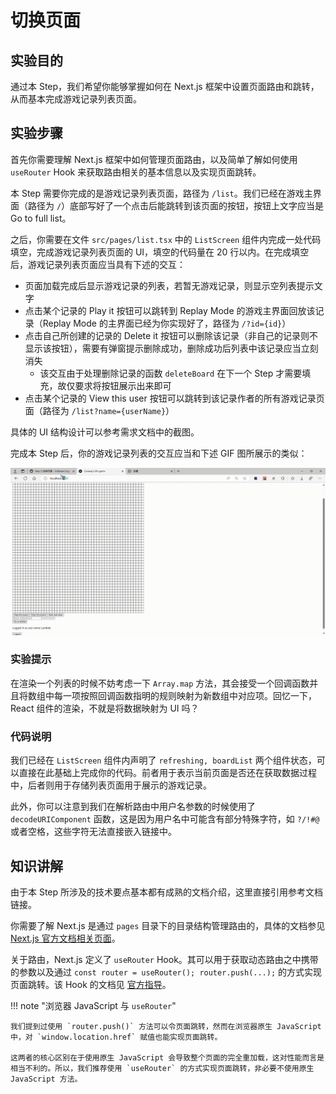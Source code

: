 # 切换页面

## 实验目的

通过本 Step，我们希望你能够掌握如何在 Next.js 框架中设置页面路由和跳转，从而基本完成游戏记录列表页面。

## 实验步骤

首先你需要理解 Next.js 框架中如何管理页面路由，以及简单了解如何使用 `useRouter` Hook 来获取路由相关的基本信息以及实现页面跳转。

本 Step 需要你完成的是游戏记录列表页面，路径为 `/list`。我们已经在游戏主界面（路径为 `/`）底部写好了一个点击后能跳转到该页面的按钮，按钮上文字应当是 Go to full list。

之后，你需要在文件 `src/pages/list.tsx` 中的 `ListScreen` 组件内完成一处代码填空，完成游戏记录列表页面的 UI，填空的代码量在 20 行以内。在完成填空后，游戏记录列表页面应当具有下述的交互：

- 页面加载完成后显示游戏记录的列表，若暂无游戏记录，则显示空列表提示文字
- 点击某个记录的 Play it 按钮可以跳转到 Replay Mode 的游戏主界面回放该记录（Replay Mode 的主界面已经为你实现好了，路径为 `/?id={id}`）
- 点击自己所创建的记录的 Delete it 按钮可以删除该记录（非自己的记录则不显示该按钮），需要有弹窗提示删除成功，删除成功后列表中该记录应当立刻消失
    - 该交互由于处理删除记录的函数 `deleteBoard` 在下一个 Step 才需要填充，故仅要求将按钮展示出来即可
- 点击某个记录的 View this user 按钮可以跳转到该记录作者的所有游戏记录页面（路径为 `/list?name={userName}`）

具体的 UI 结构设计可以参考需求文档中的截图。

完成本 Step 后，你的游戏记录列表的交互应当和下述 GIF 图所展示的类似：

![](../../static/react/step5-demo.gif)

### 实验提示

在渲染一个列表的时候不妨考虑一下 `Array.map` 方法，其会接受一个回调函数并且将数组中每一项按照回调函数指明的规则映射为新数组中对应项。回忆一下，React 组件的渲染，不就是将数据映射为 UI 吗？

### 代码说明

我们已经在 `ListScreen` 组件内声明了 `refreshing, boardList` 两个组件状态，可以直接在此基础上完成你的代码。前者用于表示当前页面是否还在获取数据过程中，后者则用于存储列表页面用于展示的游戏记录。

此外，你可以注意到我们在解析路由中用户名参数的时候使用了 `decodeURIComponent` 函数，这是因为用户名中可能含有部分特殊字符，如 `?/!#@` 或者空格，这些字符无法直接嵌入链接中。

## 知识讲解

由于本 Step 所涉及的技术要点基本都有成熟的文档介绍，这里直接引用参考文档链接。

你需要了解 Next.js 是通过 `pages` 目录下的目录结构管理路由的，具体的文档参见 [Next.js 官方文档相关页面](https://nextjs.org/docs/routing/introduction)。

关于路由，Next.js 定义了 `useRouter` Hook。其可以用于获取动态路由之中携带的参数以及通过 `const router = useRouter(); router.push(...);` 的方式实现页面跳转。该 Hook 的文档见 [官方指导](https://nextjs.org/docs/api-reference/next/router#userouter)。

!!! note "浏览器 JavaScript 与 `useRouter`"

    我们提到过使用 `router.push()` 方法可以令页面跳转，然而在浏览器原生 JavaScript 中，对 `window.location.href` 赋值也能实现页面跳转。

    这两者的核心区别在于使用原生 JavaScript 会导致整个页面的完全重加载，这对性能而言是相当不利的。所以，我们推荐使用 `useRouter` 的方式实现页面跳转，非必要不使用原生 JavaScript 方法。